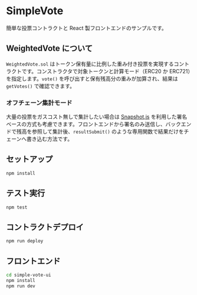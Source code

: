 # SimpleVote

簡単な投票コントラクトと React 製フロントエンドのサンプルです。

## WeightedVote について

`WeightedVote.sol` はトークン保有量に比例した重み付き投票を実現するコントラクトです。コンストラクタで対象トークンと計算モード（ERC20 か ERC721）を指定します。`vote()` を呼び出すと保有残高分の重みが加算され、結果は `getVotes()` で確認できます。

### オフチェーン集計モード

大量の投票をガスコスト無しで集計したい場合は [Snapshot.js](https://docs.snapshot.org/) を利用した署名ベースの方式も考慮できます。フロントエンドから署名のみ送信し、バックエンドで残高を参照して集計後、`resultSubmit()` のような専用関数で結果だけをチェーンへ書き込む方法です。

## セットアップ

```bash
npm install
```

## テスト実行

```bash
npm test
```

## コントラクトデプロイ

```bash
npm run deploy
```

## フロントエンド

```bash
cd simple-vote-ui
npm install
npm run dev
```
